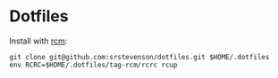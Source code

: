 # Dotfiles

Install with [rcm](https://thoughtbot.github.io/rcm):

    git clone git@github.com:srstevenson/dotfiles.git $HOME/.dotfiles
    env RCRC=$HOME/.dotfiles/tag-rcm/rcrc rcup
